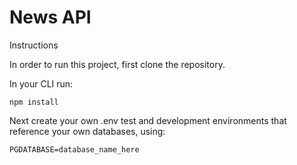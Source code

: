 # News API

Instructions

In order to run this project, first clone the repository. 

In your CLI run:
```
npm install
```

Next create your own .env test and development environments that reference your own databases, using:

``` 
PGDATABASE=database_name_here
```
